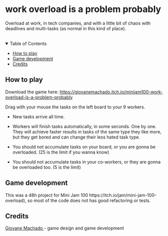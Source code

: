 # work overload is a problem probably
Overload at work, in tech companies, and with a little bit of chaos with deadlines and multi-tasks (as normal in this kind of place).

<!--
<br>

<p align="center"> 
  <img src="/print1.png" alt="Game gif">
</p> -->

<br>

<details open="open">
  <summary>Table of Contents</summary>
  <ul>
    <li><a href="#-how-to-play"> How to play</a></li>
    <li><a href="#-game-development"> Game development</a></li>
    <li><a href="#-credits"> Credits</a></li>
  </ul>
</details>


<h2 id="#how-to-play"> How to play</h2>

Download the game here: https://giovanemachado.itch.io/minijam100-work-overload-is-a-problem-probably

Drag with your mouse the tasks on the left board to your 9 workers. 

- New tasks arrive all time.

- Workers will finish tasks automatically, in some seconds. One by one. They will achieve faster results in tasks of the same type they like more, but they get bored and can change their less hated task type.

- You should not accumulate tasks on your board, or you are gonna be overloaded. (25 is the limit if you wanna know)

- You should not accumulate tasks in your co-workers, or they are gonna be overloaded too. (5 is the limit) 


<h2 id="#game-development"> Game development</h2>
This was a 48h project for Mini Jam 100 https://itch.io/jam/mini-jam-100-overload), so most of the code does not has good refactoring or tests.


<h2 id="#credits"> Credits</h2>
<a href="https://github.com/giovanemachado"> Giovane Machado </a> - game design and game development

